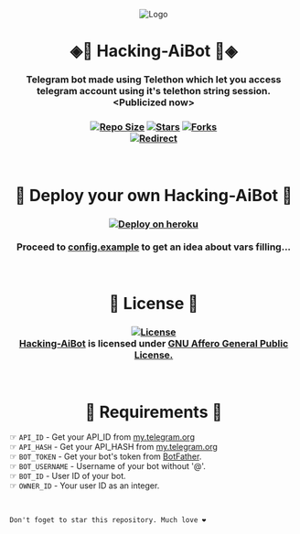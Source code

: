 <p align="center">
  <img src="hackingaibot/resources/Gladiators.jpeg" alt="Logo">
</p>
<h1 align="center"> 
   ◈💠 Hacking-AiBot 💠◈
</h1>
<h3 align="center"> 
Telegram bot made using Telethon which let you access telegram account using it's telethon string session.<br>&lt;Publicized now>
</h3>

<h3 align="center">
   <a href="https://github.com/Gladiators-Projects/Hacking-AiBot"><img src="https://img.shields.io/github/repo-size/Gladiators-Projects/Hacking-AiBot?style=for-the-badge&logo=appveyor" alt="Repo Size"></a>
   <a href="https://github.com/Gladiators-Projects/Hacking-AiBot/stargazers"><img src="https://img.shields.io/github/stars/Gladiators-Projects/Hacking-AiBot?style=for-the-badge&logo=appveyor" alt="Stars"></a>
   <a href="https://github.com/Gladiators-Projects/Hacking-AiBot/network/members"><img src="https://img.shields.io/github/forks/Gladiators-Projects/Hacking-AiBot?style=for-the-badge&logo=appveyor" alt="Forks"></a><br>
  <a href="https://t.me/Hacking_aibot"><img src="https://img.shields.io/badge/TELEGRAM-BOT-blue?style=for-the-badge&logo=appveyor" alt="Redirect"></a>
</h3><br>

<h1 align="center"> 
    👾 Deploy your own Hacking-AiBot 👾
</h1>

<h3 align="center">
   <a href="https://heroku.com/deploy?template=https://github.com/Gladiators-Projects/Hacking-AiBot">
      <img src="https://www.herokucdn.com/deploy/button.svg" alt="Deploy on heroku">
   </a><br><br>
   Proceed to <a href="https://github.com/Gladiators-Projects/Hacking-AiBot/blob/main/config.example">config.example</a> to get an idea about vars filling...
</h3><br>

<h1 align="center"> 
    📃 License 📃
</h1>
<h3 align="center">
  <a href="https://github.com/Gladiators-Projects/Hacking-AiBot"><img src="https://www.gnu.org/graphics/gplv3-or-later.png" alt="License"></a><br>
  <a href="https://github.com/Gladiators-Projects/Hacking-AiBot">Hacking-AiBot</a> is licensed under <a href = "https://www.gnu.org/licenses/gpl-3.0.html">GNU Affero General Public License.</a>
</h3><br>


<h1 align="center"> 
    📝 Requirements 📝
</h1>

☞ `API_ID` - Get your API_ID from <a href="https://my.telegram.org/">my.telegram.org</a><br>
☞ `API_HASH` - Get your API_HASH from <a href="https://my.telegram.org/">my.telegram.org</a><br>
☞ `BOT_TOKEN` - Get your bot's token from <a href="https://t.me/BotFather">BotFather</a>.<br>
☞ `BOT_USERNAME` - Username of your bot without '@'.<br>
☞ `BOT_ID` - User ID of your bot.<br>
☞ `OWNER_ID` - Your user ID as an integer.<br>

<br>

```
Don't foget to star this repository. Much love ❤️
```

